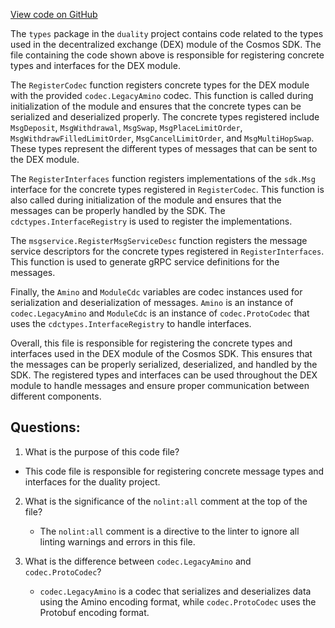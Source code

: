 [View code on GitHub](https://github.com/duality-labs/duality/dex/types/codec.go)

The `types` package in the `duality` project contains code related to the types used in the decentralized exchange (DEX) module of the Cosmos SDK. The file containing the code shown above is responsible for registering concrete types and interfaces for the DEX module.

The `RegisterCodec` function registers concrete types for the DEX module with the provided `codec.LegacyAmino` codec. This function is called during initialization of the module and ensures that the concrete types can be serialized and deserialized properly. The concrete types registered include `MsgDeposit`, `MsgWithdrawal`, `MsgSwap`, `MsgPlaceLimitOrder`, `MsgWithdrawFilledLimitOrder`, `MsgCancelLimitOrder`, and `MsgMultiHopSwap`. These types represent the different types of messages that can be sent to the DEX module.

The `RegisterInterfaces` function registers implementations of the `sdk.Msg` interface for the concrete types registered in `RegisterCodec`. This function is also called during initialization of the module and ensures that the messages can be properly handled by the SDK. The `cdctypes.InterfaceRegistry` is used to register the implementations. 

The `msgservice.RegisterMsgServiceDesc` function registers the message service descriptors for the concrete types registered in `RegisterInterfaces`. This function is used to generate gRPC service definitions for the messages. 

Finally, the `Amino` and `ModuleCdc` variables are codec instances used for serialization and deserialization of messages. `Amino` is an instance of `codec.LegacyAmino` and `ModuleCdc` is an instance of `codec.ProtoCodec` that uses the `cdctypes.InterfaceRegistry` to handle interfaces.

Overall, this file is responsible for registering the concrete types and interfaces used in the DEX module of the Cosmos SDK. This ensures that the messages can be properly serialized, deserialized, and handled by the SDK. The registered types and interfaces can be used throughout the DEX module to handle messages and ensure proper communication between different components.
## Questions: 
 1. What is the purpose of this code file?
   - This code file is responsible for registering concrete message types and interfaces for the duality project.

2. What is the significance of the `nolint:all` comment at the top of the file?
   - The `nolint:all` comment is a directive to the linter to ignore all linting warnings and errors in this file.

3. What is the difference between `codec.LegacyAmino` and `codec.ProtoCodec`?
   - `codec.LegacyAmino` is a codec that serializes and deserializes data using the Amino encoding format, while `codec.ProtoCodec` uses the Protobuf encoding format.